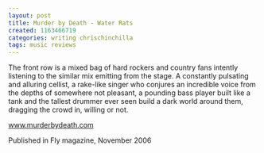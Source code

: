 ```yaml
---
layout: post
title: Murder by Death - Water Rats
created: 1163466719
categories: writing chrischinchilla
tags: music reviews
---
```


The front row is a mixed bag of hard rockers and country fans intently listening to the similar mix emitting from the stage. A constantly pulsating and alluring cellist, a rake-like singer who conjures an incredible voice from the depths of somewhere not pleasant, a pounding bass player built like a tank and the tallest drummer ever seen build a dark world around them, dragging the crowd in, willing or not.

<a href='http://www.murderbydeath.com' target='_blank'>www.murderbydeath.com</a>

Published in Fly magazine, November 2006
